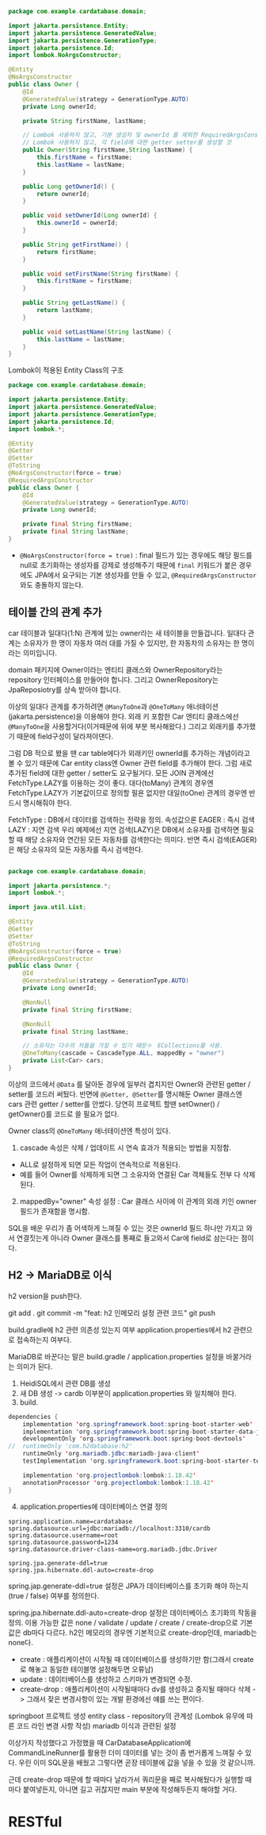 ```java
package com.example.cardatabase.domain;

import jakarta.persistence.Entity;
import jakarta.persistence.GeneratedValue;
import jakarta.persistence.GenerationType;
import jakarta.persistence.Id;
import lombok.NoArgsConstructor;

@Entity
@NoArgsConstructor
public class Owner {
    @Id
    @GeneratedValue(strategy = GenerationType.AUTO)
    private Long ownerId;

    private String firstName, lastName;

    // Lombok 사용하지 않고, 기본 생성자 및 ownerId 를 제외한 RequiredArgsConstructor를 생성할 것
    // Lombok 사용하지 않고, 각 field에 대한 getter setter를 생성할 것
    public Owner(String firstName,String lastName) {
        this.firstName = firstName;
        this.lastName = lastName;
    }

    public Long getOwnerId() {
        return ownerId;
    }

    public void setOwnerId(Long ownerId) {
        this.ownerId = ownerId;
    }

    public String getFirstName() {
        return firstName;
    }

    public void setFirstName(String firstName) {
        this.firstName = firstName;
    }

    public String getLastName() {
        return lastName;
    }

    public void setLastName(String lastName) {
        this.lastName = lastName;
    }
}
```

Lombok이 적용된 Entity Class의 구조
```java
package com.example.cardatabase.domain;

import jakarta.persistence.Entity;
import jakarta.persistence.GeneratedValue;
import jakarta.persistence.GenerationType;
import jakarta.persistence.Id;
import lombok.*;

@Entity
@Getter
@Setter
@ToString
@NoArgsConstructor(force = true)
@RequiredArgsConstructor
public class Owner {
    @Id
    @GeneratedValue(strategy = GenerationType.AUTO)
    private Long ownerId;

    private final String firstName;
    private final String lastName;
}
```
- `@NoArgsConstructor(force = true)` : final 필드가 있는 경우에도 해당 필드를 null로 초기화하는 생성자를 강제로 생성해주기 때문에 `final` 키워드가 붙은 경우에도 JPA에서 요구되는 기본 생성자를 만들 수 있고, `@RequiredArgsConstructor` 와도 충돌하지 않는다.

## 테이블 간의 관계 추가
car 테이블과 일대다(1:N) 관계에 있는 owner라는 새 테이블을 만들겁니다. 일대다 관계는 소유자가 한 명이 자동차 여러 대를 가질 수 있지만, 한 자동차의 소유자는 한 명이라는 의미입니다.

domain 패키지에 Owner이라는 엔티티 클래스와 OwnerRepository라는 repository 인터페이스를 만들어야 합니다. 그리고 OwnerRepository는 JpaReposiotry를 상속 받아야 합니다.

이상의 일대다 관계를 추가하려면 `@ManyToOne`과 `@OneToMany` 애너테이션(jakarta.persistence)을 이용해야 한다. 외래 키 포함한 Car 엔티티 클래스에선 `@ManyToOne`을 사용할거다(이거때문에 위에 부분 복사해왔다.) 그리고 외래키를 추가했기 때문에 field구성이 달라져야댄다.

그럼 DB 적으로 봤을 땐 car table에다가 외래키인 ownerId를 추가하는 개념이라고 볼 수 있기 때문에 Car entity class엔 Owner 관련 field를 추가해야 한다. 그럼 새로 추가된 field에 대한 getter / setter도 요구될거다. 모든 JOIN 관계에선 FetchType.LAZY를 이용하는 것이 좋다. 대다(toMany) 관계의 경우엔 FetchType.LAZY가 기본값이므로 정의할 필욘 없지만 대일(toOne) 관계의 경우엔 반드시 명시해줘야 한다.

FetchType : DB에서 데이터를 검색하는 전략을 정의. 속성값으론
  EAGER : 즉시 검색
  LAZY : 지연 검색
우리 예제에선 지연 검색(LAZY)은 DB에서 소유자를 검색하면 필요할 때 해당 소유자와 연간된 모든 자동차를 검색한다는 의미다. 반면 즉시 검색(EAGER)은 해당 소유자의 모든 자동차를 즉시 검색한다.

```java

package com.example.cardatabase.domain;

import jakarta.persistence.*;
import lombok.*;

import java.util.List;

@Entity
@Getter
@Setter
@ToString
@NoArgsConstructor(force = true)
@RequiredArgsConstructor
public class Owner {
    @Id
    @GeneratedValue(strategy = GenerationType.AUTO)
    private Long ownerId;

    @NonNull
    private final String firstName;

    @NonNull
    private final String lastName;

    // 소유자는 다수의 차들을 가질 수 있기 때문ㅇ ㅔCollections를 사용.
    @OneToMany(cascade = CascadeType.ALL, mappedBy = "owner")
    private List<Car> cars;
}
```
이상의 코드에서 `@Data` 를 달아둔 경우에 일부러 겹치지만 Owner와 관련된 getter / setter를 코드러 써뒀다. 반면에 `@Getter, @Setter`를 명시해둔 Owner 클래스엔 cars 관련 getter / setter를 안썼다. 당연히 프로젝트 할땐 setOwner() / getOwner()를 코드로 쓸 필요가 없다.

Owner class의 `@OneToMany` 애너테이션엔 특성이 있다.
1. cascade 속성은 삭제 / 업데이트 시 연속 효과가 적용되는 방법을 지정함.
  - ALL로 설정하게 되면 모든 작업이 연속적으로 적용된다.
  - 예를 들어 Owner를 삭제하게 되면 그 소유자와 연결된 Car 객체들도 전부 다 삭제된다.
2. mappedBy="owner" 속성 설정 : Car 클래스 사이에 이 관계의 외래 키인 owner 필드가 존재함을 명시함.

SQL을 배운 우리가 좀 어색하게 느껴질 수 있는 것은 ownerId 필드 하나만 가지고 와서 연결짓는게 아니라 Owner 클래스를 통째로 들고와서 Car에 field로 삼는다는 점이다.

## H2 -> MariaDB로 이식
h2 version을 push한다.

git add .
git commit -m "feat: h2 인메모리 설정 관련 코드"
git push

build.gradle에 h2 관련 의존성 있는지 여부
application.properties에서 h2 관련으로 접속하는지 여부다.

MariaDB로 바꾼다는 말은 build.gradle / application.properties 설정을 바꿀거라는 의미가 된다.

1. HeidiSQL에서 관련 DB를 생성
2. 새 DB 생성 -> cardb 이부분이 application.properties 와 일치해야 한다.
3. build.

```java
dependencies {
	implementation 'org.springframework.boot:spring-boot-starter-web'
	implementation 'org.springframework.boot:spring-boot-starter-data-jpa'
	developmentOnly 'org.springframework.boot:spring-boot-devtools'
//	runtimeOnly 'com.h2database:h2'
	runtimeOnly 'org.mariadb.jdbc:mariadb-java-client'
	testImplementation 'org.springframework.boot:spring-boot-starter-test'

	implementation 'org.projectlombok:lombok:1.18.42'
	annotationProcessor 'org.projectlombok:lombok:1.18.42'
}
```
4. application.properties에 데이터베이스 연결 정의
```property
spring.application.name=cardatabase 
spring.datasource.url=jdbc:mariadb://localhost:3310/cardb
spring.datasource.username=root
spring.datasource.password=1234
spring.datasource.driver-class-name=org.mariadb.jdbc.Driver

spring.jpa.generate-ddl=true
spring.jpa.hibernate.ddl-auto=create-drop
```
spring.jap.generate-ddl=true 설정은 JPA가 데이터베이스를 초기화 해야 하는지(true / false) 여부를 정의한다.

spring.jpa.hibernate.ddl-auto=create-drop 설정은 데이터베이스 초기화의 작동을 정의. 이용 가능한 값은 none / validate / update / create / create-drop으로 기본값은 db마다 다르다. h2인 메모리의 경우엔 기본적으로 create-drop인데, mariadb는 none다.
  - create : 애플리케이션이 시작될 때 데이터베이스를 생성하기만 함(그래서 create로 해놓고 동일한 테이블명 설정해두면 오류남)
  - update : 데이터베이스를 생성하고 스키마가 변경되면 수정.
  - create-drop : 애플리케이션이 시작될때마다 dv를 생성하고 중지될 때마다 삭제 -> 그래서 잦은 변경사항이 있는 개발 환경에선 얘를 쓰는 편이다.

springboot 프로젝트 생성
entity class - repository의 관계성 (Lombok 유무에 따른 코드 라인 변경 사항 작성)
mariadb 이식과 관련된 설정

이상가지 작성했다고 가정했을 때 CarDatabaseApplication에 CommandLineRunner를 활용한 더미 데이터를 넣는 것이 좀 번거롭게 느껴질 수 있다. 우린 이미 SQL문을 배웠고 그렇다면 곧장 테이블에 값을 넣을 수 있을 것 같으니까.

근데 create-drop 때문에 할 때마다 날라가서 쿼리문을 째로 복사해뒀다가 실행할 때마다 붙여넣든지, 아니면 길고 귀찮지만 main 부분에 작성해두든지 해야할 거다.

# RESTful 